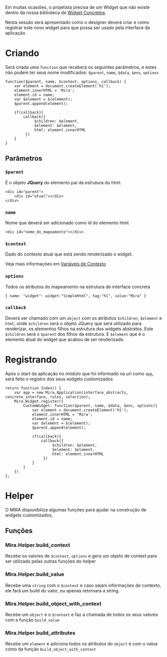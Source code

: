 Em muitas ocasiões, o projetista precisa de um Widget que não existe dentro da nossa biblioteca de [Widget Concretos](widgets.md).

Nesta sessão será apresentado como o designer deverá criar e como registrar este novo widget para que possa ser usado pela interface da aplicação.

# Criando

Será criada uma `function` que receberá os seguintes parâmetros, e estes não podem ter seus nome modificados: `$parent`, `name`, `$data`, `$env`, `options`

    function($parent, name, $context, options, callback) {
        var element = document.createElement('h1');
        element.innerHTML = 'Mira';
        element.id = name;
        var $element = $(element);
        $parent.append(element);
        
        if(callback){
            callback({
                 $children: $element,
                 $element: $element,
                 html: element.innerHTML
             })
        }
    }

## Parâmetros

### `$parent`

É o objeto **JQuery** do elemento pai da estrutura do html.

    <div id="parent">
        <div id="atual"></div>
    </div>

### `name`

Nome que deverá ser adicionado como id do elemento html.

    <div id="nome_do_mapeamento"></div>

### `$context`

Dado do contexto atual que está sendo renderizado o widget.

Veja mais informações em [Variáveis de Contexto](context.md#context)

### `options`

Todos os atributos do mapeamento na estrutura de interface concreta

    { name: "widget": widget:"SimpleHtml", tag:"h1", value:"Mira" }

### `callback`

Deverá ser chamado com um `object` com os atributos `$children`, `$element` e `html`, 
onde `$children` será o objeto JQuery que será utilizado para renderizar, os elementos filhos na estrutura dos widgets abstratos. 
Este `$children` será o `$parent` dos filhos da estrutura. E `$element` que é o elemento atual do widget que acabou de ser renderizado.

# Registrando

Após o start da aplicação no módulo que foi informado na url como `app`, será feito o registro dos seus widgets customizados

    return function Index() {
        var app = new Mira.Application(interface_abstracts, concrete_interface, rules, selection);
        Mira.Widget.register({
            CustomWidget: function($parent, name, $data, $env, options){
                var element = document.createElement('h1');
                element.innerHTML = 'Mira';
                element.id = name;
                var $element = $(element);
                $parent.append(element);
                
                if(callback){
                    callback({
                         $children: $element,
                         $element: $element,
                         html: element.innerHTML
                     })
                }
            }
        })
    };

# Helper

O MIRA disponibiliza algumas funções para ajudar na construção de widgets customizados,

## Funções

### Mira.Helper.build_context

Recebe os valores de `$context`, `options` e gera um objeto de context para ser utilizado pelas outras funções do helper

### Mira.Helper.build_value

Recebe uma `string` com o `$context` e caso sejam informações de contexto, ele fará um build do valor, ou apenas retornara a string.

### Mira.Helper.build_object_with_context

Recebe um `object` e o `$context` e faz a chamada de todos os seus valores com a função `build_value`

### Mira.Helper.build_attributes

Recebe um `element` e adiciona todos os atributos do `object` e com o value como da função `build_object_with_context`



